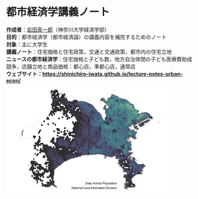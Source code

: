 # 都市経済学講義ノート
<b>作成者</b>：<a href="https://shinichiro-iwata.github.io/">岩田真一郎</a>（神奈川大学経済学部）
<br><b>目的</b>：都市経済学（都市経済論）の講義内容を補完するためのノート
<br><b>対象</b>：主に大学生
<br><b>講義ノート</b>：住宅価格と住宅政策，交通と交通政策，都市内の住宅立地
<br><b>ニュースの都市経済学</b>：住宅価格と子ども数，地方自治体間の子ども医療費助成競争，店舗立地と商品価格：都心店，準都心店，通常店
<br><b>ウェブサイト<b>：https://shinichiro-iwata.github.io/lecture-notes-urban-econ/
<br><img src="kanagawa-pop-density.png" align="left">
